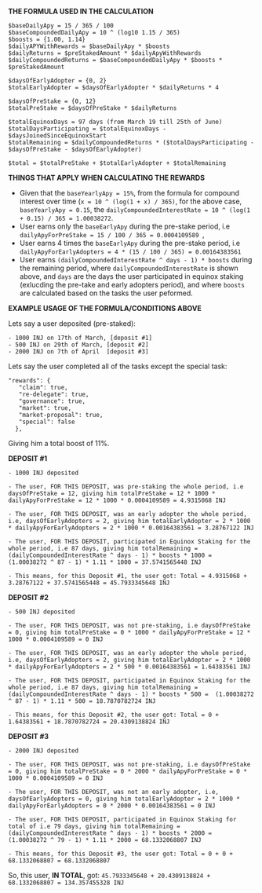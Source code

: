 **THE FORMULA USED IN THE CALCULATION**

```
$baseDailyApy = 15 / 365 / 100
$baseCompoundedDailyApy = 10 ^ (log10 1.15 / 365)
$boosts = {1.00, 1.14} 
$dailyAPYWithRewards = $baseDailyApy * $boosts
$dailyReturns = $preStakedAmount * $dailyApyWithRewards
$dailyCompoundedReturns = $baseCompoundedDailyApy * $boosts * $preStakedAmount

$daysOfEarlyAdopter = {0, 2}
$totalEarlyAdopter = $daysOfEarlyAdopter * $dailyReturns * 4

$daysOfPreStake = {0, 12}
$totalPreStake = $daysOfPreStake * $dailyReturns

$totalEquinoxDays = 97 days (from March 19 till 25th of June)
$totalDaysParticipating = $totalEquinoxDays - $daysJoinedSinceEquinoxStart
$totalRemaining = $dailyCompoundedReturns * ($totalDaysParticipating - $daysOfPreStake - $daysOfEarlyAdopter)

$total = $totalPreStake + $totalEarlyAdopter + $totalRemaining
```

**THINGS THAT APPLY WHEN CALCULATING THE REWARDS**

- Given that the `baseYearlyApy = 15%`, from the formula for compound interest over time (`x = 10 ^ (log(1 + x) / 365)`, for the above case, `baseYearlyApy = 0.15`, the `dailyCompoundedInterestRate = 10 ^ (log(1 + 0.15) / 365 = 1.00038272`. 
- User earns only the `baseEarlyApy` during the pre-stake period, i.e `dailyApyForPreStake = 15 / 100 / 365 = 0.0004109589 `, 
- User earns 4 times the `baseEarlyApy` during the pre-stake period, i.e `dailyApyForEarlyAdopters = 4 * (15 / 100 / 365) = 0.00164383561`
- User earns `(dailyCompoundedInterestRate ^ days - 1) * boosts` during the remaining period, where `dailyCompoundedInterestRate` is shown above, and `days` are the days the user participated in equinox staking (exlucding the pre-take and early adopters period), and where `boosts` are calculated based on the tasks the user peformed.

**EXAMPLE USAGE OF THE FORMULA/CONDITIONS ABOVE**

Lets say a user deposited (pre-staked): 
```
- 1000 INJ on 17th of March, [deposit #1]
- 500 INJ on 29th of March, [deposit #2]
- 2000 INJ on 7th of April  [deposit #3]
```

Lets say the user completed all of the tasks except the special task: 
```
"rewards": {
   "claim": true,
   "re-delegate": true,
   "governance": true,
   "market": true,
   "market-proposal": true,
   "special": false
  },
```
Giving him a total boost of 11%.

**DEPOSIT #1**
```
- 1000 INJ deposited

- The user, FOR THIS DEPOSIT, was pre-staking the whole period, i.e daysOfPreStake = 12, giving him totalPreStake = 12 * 1000 * dailyApyForPreStake = 12 * 1000 * 0.0004109589 = 4.9315068 INJ

- The user, FOR THIS DEPOSIT, was an early adopter the whole period, i.e, daysOfEarlyAdopters = 2, giving him totalEarlyAdopter = 2 * 1000 * dailyApyForEarlyAdopters = 2 * 1000 * 0.00164383561 = 3.28767122 INJ

- The user, FOR THIS DEPOSIT, participated in Equinox Staking for the whole period, i.e 87 days, giving him totalRemaining = (dailyCompoundedInterestRate ^ days - 1) * boosts * 1000 =  (1.00038272 ^ 87 - 1) * 1.11 * 1000 = 37.5741565448 INJ

- This means, for this Deposit #1, the user got: Total = 4.9315068 + 3.28767122 + 37.5741565448 = 45.7933345648 INJ

```

**DEPOSIT #2**
```
- 500 INJ deposited

- The user, FOR THIS DEPOSIT, was not pre-staking, i.e daysOfPreStake = 0, giving him totalPreStake = 0 * 1000 * dailyApyForPreStake = 12 * 1000 * 0.0004109589 = 0 INJ

- The user, FOR THIS DEPOSIT, was an early adopter the whole period, i.e, daysOfEarlyAdopters = 2, giving him totalEarlyAdopter = 2 * 1000 * dailyApyForEarlyAdopters = 2 * 500 * 0.00164383561 = 1.64383561 INJ

- The user, FOR THIS DEPOSIT, participated in Equinox Staking for the whole period, i.e 87 days, giving him totalRemaining = (dailyCompoundedInterestRate ^ days - 1) * boosts * 500 =  (1.00038272 ^ 87 - 1) * 1.11 * 500 = 18.7870782724 INJ

- This means, for this Deposit #2, the user got: Total = 0 + 1.64383561 + 18.7870782724 = 20.4309138824 INJ
```

**DEPOSIT #3**
```
- 2000 INJ deposited

- The user, FOR THIS DEPOSIT, was not pre-staking, i.e daysOfPreStake = 0, giving him totalPreStake = 0 * 2000 * dailyApyForPreStake = 0 * 1000 * 0.0004109589 = 0 INJ

- The user, FOR THIS DEPOSIT, was not an early adopter, i.e, daysOfEarlyAdopters = 0, giving him totalEarlyAdopter = 2 * 1000 * dailyApyForEarlyAdopters = 0 * 2000 * 0.00164383561 = 0 INJ

- The user, FOR THIS DEPOSIT, participated in Equinox Staking for total of i.e 79 days, giving him totalRemaining = (dailyCompoundedInterestRate ^ days - 1) * boosts * 2000 =  (1.00038272 ^ 79 - 1) * 1.11 * 2000 = 68.1332068807 INJ

- This means, for this Deposit #3, the user got: Total = 0 + 0 + 68.1332068807 = 68.1332068807
```

So, this user, **IN TOTAL**, got: `45.7933345648 + 20.4309138824 + 68.1332068807 = 134.357455328 INJ`
